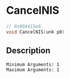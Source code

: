 # CancelNIS
```c
// 0x004415e0
void CancelNIS(unk p0)
```
## Description
```
Minimum Arguments: 1
Maximum Arguments: 1
```
